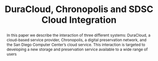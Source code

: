 ---
abstract: 'In this paper we describe the interaction of three different systems: DuraCloud,
  a cloud-based service provider, Chronopolis, a digital preservation network, and
  the San Diego Computer Center’s cloud service. This interaction is targeted to developing
  a new storage and preservation service available to a wide range of users'
creators:
- Woods, Andrew
- Burek, Michael
- Branan, Bill
- Minor, David
- Sutton, Don
date: null
document_url: https://services.phaidra.univie.ac.at/api/object/o:294081/download
grand_parent: iPRES
institutions: []
keywords:
- ischool
- toronto
- canada
- digital preservation
- cloud storage
- integration
landing_page_url: https://phaidra.univie.ac.at/o:294081
language: eng
layout: publication
license: CC BY-NC-SA 3.0 AT
notes_url: null
parent: iPRES 2012
publication_type: poster
size: 537271
slides_url: null
source_name: iPRES
title: DuraCloud, Chronopolis and SDSC Cloud Integration
year: 2012
---